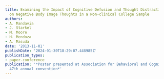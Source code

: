 ```yaml
---
title: Examining the Impact of Cognitive Defusion and Thought Distraction Techniques
  on Negative Body Image Thoughts in a Non-clinical College Sample
authors:
- A. Mandavia
- J. Starkel
- M. Moore
- H. Mendoza
- A. Masuda
date: '2013-11-01'
publishDate: '2024-01-30T18:29:07.448985Z'
publication_types:
- paper-conference
publication: '*Poster presented at Association for Behavioral and Cognitive Therapies
  47th annual convention*'
---
```

